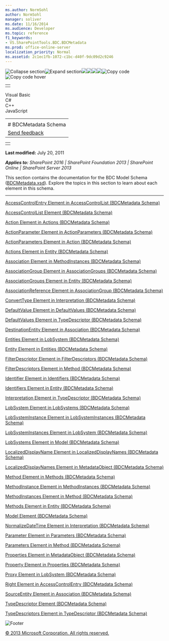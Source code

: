 ```yaml
---
ms.author: NormSohl
author: NormSohl
manager: soliver
ms.date: 11/16/2014
ms.audience: Developer
ms.topic: reference
f1_keywords:
- VS.SharePointTools.BDC.BDCMetadata
ms.prod: office-online-server
localization_priority: Normal
ms.assetid: 2c1ec1fb-1072-c1bc-d40f-9dc09d2c9246
---
```


![Collapse
section](../icons/collapse_all.gif "Collapse section")![Expand
section](../icons/expand_all.gif "Expand section")![](../icons/collapse_all.gif)![](../icons/expand_all.gif)![](../icons/dropdown.gif)![](../icons/dropdownHover.gif)![Copy
code](../icons/copycode.gif "Copy code")![Copy code
hover](../icons/copycodeHighlight.gif "Copy code hover")
<table>
<tbody>
<tr class="odd">
<td align="left"></td>
</tr>
</tbody>
</table>

Visual Basic  
C\#  
C++  
JavaScript  

<table>
<tbody>
<tr class="odd">
<td align="left"><span id="runningHeaderText"></span></td>
</tr>
<tr class="even">
<td align="left"># BDCMetadata Schema</td>
</tr>
<tr class="odd">
<td align="left"><span id="headfeedbackarea" class="feedbackhead"><a href="javascript:SubmitFeedback(&#39;docthis@Microsoft.com&#39;,&#39;&#39;,&#39;&#39;,&#39;&#39;,&#39;1.0.18082.1225&#39;,&#39;%0\dThank%20you%20for%20your%20feedback.%20The%20developer%20writing%20teams%20use%20your%20feedback%20to%20improve%20documentation.%20While%20we%20are%20reviewing%20your%20feedback,%20we%20may%20send%20you%20e-mail%20to%20ask%20for%20clarification%20or%20feedback%20on%20a%20solution.%20We%20do%20not%20use%20your%20e-mail%20address%20for%20any%20other%20purpose%20and%20we%20delete%20it%20after%20we%20finish%20our%20review.%0\AFor%20further%20information%20about%20the%20privacy%20policies%20of%20Microsoft,%20please%20see%20http://privacy.microsoft.com/en-us/default.aspx.%0\A%0\d&#39;,&#39;Customer%20feedback&#39;);">Send feedback</a></span></td>
</tr>
</tbody>
</table>

<table>
<colgroup>
<col width="100%" />
</colgroup>
<tbody>
<tr class="odd">
<td align="left"></td>
</tr>
</tbody>
</table>

**Last modified:** July 20, 2011

***Applies to:** SharePoint 2016 | SharePoint Foundation 2013 |
SharePoint Online | SharePoint Server 2013*

This section contains the documentation for the BDC Model Schema
([BDCMetadata.xsd](http://schemas.microsoft.com/windows/2007/BusinessDataCatalog)).
Explore the topics in this section to learn about each element in this
schema.


--------------------------------------------------------------------------------------------------------------------------------------------------------------------------------------------------------------

<span sdata="link">[AccessControlEntry Element in AccessControlList
(BDCMetadata Schema)](accesscontrolentry-element-in-accesscontrollist-bdcmetadata-schema.htm)</span>

<span sdata="link">[AccessControlList Element (BDCMetadata
Schema)](accesscontrollist-element-bdcmetadata-schema.htm)</span>

<span sdata="link">[Action Element in Actions (BDCMetadata
Schema)](action-element-in-actions-bdcmetadata-schema.htm)</span>

<span sdata="link">[ActionParameter Element in ActionParameters
(BDCMetadata Schema)](actionparameter-element-in-actionparameters-bdcmetadata-schema.htm)</span>

<span sdata="link">[ActionParameters Element in Action (BDCMetadata
Schema)](actionparameters-element-in-action-bdcmetadata-schema.htm)</span>

<span sdata="link">[Actions Element in Entity (BDCMetadata
Schema)](actions-element-in-entity-bdcmetadata-schema.htm)</span>

<span sdata="link">[Association Element in MethodInstances (BDCMetadata
Schema)](association-element-in-methodinstances-bdcmetadata-schema.htm)</span>

<span sdata="link">[AssociationGroup Element in AssociationGroups
(BDCMetadata Schema)](associationgroup-element-in-associationgroups-bdcmetadata-schema.htm)</span>

<span sdata="link">[AssociationGroups Element in Entity (BDCMetadata
Schema)](associationgroups-element-in-entity-bdcmetadata-schema.htm)</span>

<span sdata="link">[AssociationReference Element in AssociationGroup
(BDCMetadata Schema)](associationreference-element-in-associationgroup-bdcmetadata-schema.htm)</span>

<span sdata="link">[ConvertType Element in Interpretation (BDCMetadata
Schema)](converttype-element-in-interpretation-bdcmetadata-schema.htm)</span>

<span sdata="link">[DefaultValue Element in DefaultValues (BDCMetadata
Schema)](defaultvalue-element-in-defaultvalues-bdcmetadata-schema.htm)</span>

<span sdata="link">[DefaultValues Element in TypeDescriptor (BDCMetadata
Schema)](defaultvalues-element-in-typedescriptor-bdcmetadata-schema.htm)</span>

<span sdata="link">[DestinationEntity Element in Association
(BDCMetadata Schema)](destinationentity-element-in-association-bdcmetadata-schema.htm)</span>

<span sdata="link">[Entities Element in LobSystem (BDCMetadata
Schema)](entities-element-in-lobsystem-bdcmetadata-schema.htm)</span>

<span sdata="link">[Entity Element in Entities (BDCMetadata
Schema)](entity-element-in-entities-bdcmetadata-schema.htm)</span>

<span sdata="link">[FilterDescriptor Element in FilterDescriptors
(BDCMetadata Schema)](filterdescriptor-element-in-filterdescriptors-bdcmetadata-schema.htm)</span>

<span sdata="link">[FilterDescriptors Element in Method (BDCMetadata
Schema)](filterdescriptors-element-in-method-bdcmetadata-schema.htm)</span>

<span sdata="link">[Identifier Element in Identifiers (BDCMetadata
Schema)](identifier-element-in-identifiers-bdcmetadata-schema.htm)</span>

<span sdata="link">[Identifiers Element in Entity (BDCMetadata
Schema)](identifiers-element-in-entity-bdcmetadata-schema.htm)</span>

<span sdata="link">[Interpretation Element in TypeDescriptor
(BDCMetadata Schema)](interpretation-element-in-typedescriptor-bdcmetadata-schema.htm)</span>

<span sdata="link">[LobSystem Element in LobSystems (BDCMetadata
Schema)](lobsystem-element-in-lobsystems-bdcmetadata-schema.htm)</span>

<span sdata="link">[LobSystemInstance Element in LobSystemInstances
(BDCMetadata Schema)](lobsysteminstance-element-in-lobsysteminstances-bdcmetadata-schema.htm)</span>

<span sdata="link">[LobSystemInstances Element in LobSystem (BDCMetadata
Schema)](lobsysteminstances-element-in-lobsystem-bdcmetadata-schema.htm)</span>

<span sdata="link">[LobSystems Element in Model (BDCMetadata
Schema)](lobsystems-element-in-model-bdcmetadata-schema.htm)</span>

<span sdata="link">[LocalizedDisplayName Element in
LocalizedDisplayNames (BDCMetadata
Schema)](localizeddisplayname-element-in-localizeddisplaynames-bdcmetadata-schema.htm)</span>

<span sdata="link">[LocalizedDisplayNames Element in MetadataObject
(BDCMetadata Schema)](localizeddisplaynames-element-in-metadataobject-bdcmetadata-schema.htm)</span>

<span sdata="link">[Method Element in Methods (BDCMetadata
Schema)](method-element-in-methods-bdcmetadata-schema.htm)</span>

<span sdata="link">[MethodInstance Element in MethodInstances
(BDCMetadata Schema)](methodinstance-element-in-methodinstances-bdcmetadata-schema.htm)</span>

<span sdata="link">[MethodInstances Element in Method (BDCMetadata
Schema)](methodinstances-element-in-method-bdcmetadata-schema.htm)</span>

<span sdata="link">[Methods Element in Entity (BDCMetadata
Schema)](methods-element-in-entity-bdcmetadata-schema.htm)</span>

<span sdata="link">[Model Element (BDCMetadata
Schema)](model-element-bdcmetadata-schema.htm)</span>

<span sdata="link">[NormalizeDateTime Element in Interpretation
(BDCMetadata Schema)](normalizedatetime-element-in-interpretation-bdcmetadata-schema.htm)</span>

<span sdata="link">[Parameter Element in Parameters (BDCMetadata
Schema)](parameter-element-in-parameters-bdcmetadata-schema.htm)</span>

<span sdata="link">[Parameters Element in Method (BDCMetadata
Schema)](parameters-element-in-method-bdcmetadata-schema.htm)</span>

<span sdata="link">[Properties Element in MetadataObject (BDCMetadata
Schema)](properties-element-in-metadataobject-bdcmetadata-schema.htm)</span>

<span sdata="link">[Property Element in Properties (BDCMetadata
Schema)](property-element-in-properties-bdcmetadata-schema.htm)</span>

<span sdata="link">[Proxy Element in LobSystem (BDCMetadata
Schema)](proxy-element-in-lobsystem-bdcmetadata-schema.htm)</span>

<span sdata="link">[Right Element in AccessControlEntry (BDCMetadata
Schema)](right-element-in-accesscontrolentry-bdcmetadata-schema.htm)</span>

<span sdata="link">[SourceEntity Element in Association (BDCMetadata
Schema)](sourceentity-element-in-association-bdcmetadata-schema.htm)</span>

<span sdata="link">[TypeDescriptor Element (BDCMetadata
Schema)](typedescriptor-element-bdcmetadata-schema.htm)</span>

<span sdata="link">[TypeDescriptors Element in TypeDescriptor
(BDCMetadata Schema)](typedescriptors-element-in-typedescriptor-bdcmetadata-schema.htm)</span>

![Footer](../icons/footer.gif "Footer")

[© 2013 Microsoft Corporation. All rights
reserved.](office-2013-documentation-copyright-notice.htm)



